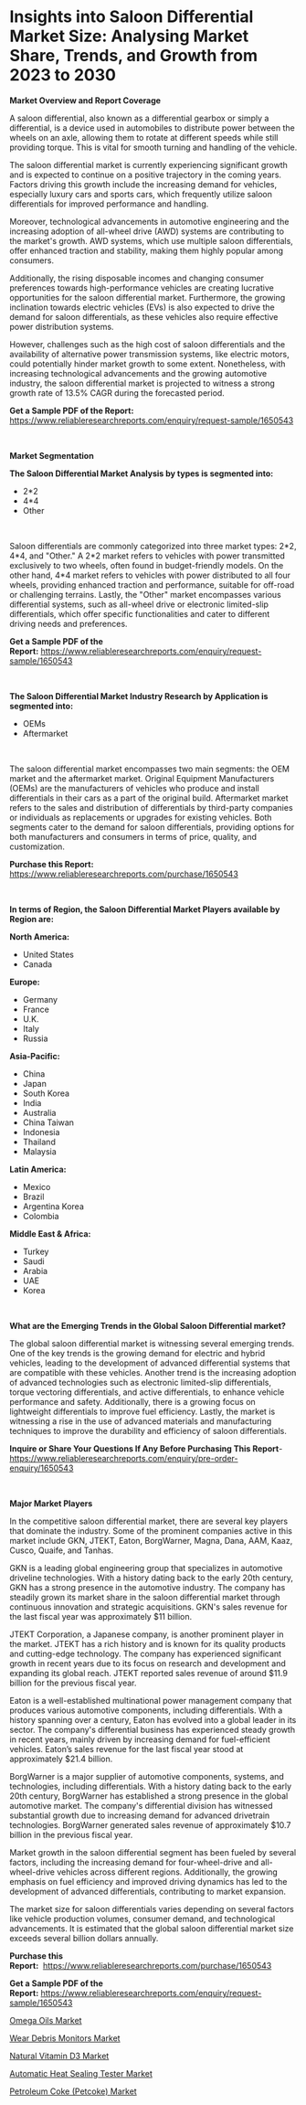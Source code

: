 <p><h1>Insights into Saloon Differential Market Size: Analysing Market Share, Trends, and Growth from 2023 to 2030</h1></p><p><strong>Market Overview and Report Coverage</strong></p>
<p><p>A saloon differential, also known as a differential gearbox or simply a differential, is a device used in automobiles to distribute power between the wheels on an axle, allowing them to rotate at different speeds while still providing torque. This is vital for smooth turning and handling of the vehicle.</p><p>The saloon differential market is currently experiencing significant growth and is expected to continue on a positive trajectory in the coming years. Factors driving this growth include the increasing demand for vehicles, especially luxury cars and sports cars, which frequently utilize saloon differentials for improved performance and handling.</p><p>Moreover, technological advancements in automotive engineering and the increasing adoption of all-wheel drive (AWD) systems are contributing to the market's growth. AWD systems, which use multiple saloon differentials, offer enhanced traction and stability, making them highly popular among consumers.</p><p>Additionally, the rising disposable incomes and changing consumer preferences towards high-performance vehicles are creating lucrative opportunities for the saloon differential market. Furthermore, the growing inclination towards electric vehicles (EVs) is also expected to drive the demand for saloon differentials, as these vehicles also require effective power distribution systems.</p><p>However, challenges such as the high cost of saloon differentials and the availability of alternative power transmission systems, like electric motors, could potentially hinder market growth to some extent. Nonetheless, with increasing technological advancements and the growing automotive industry, the saloon differential market is projected to witness a strong growth rate of 13.5% CAGR during the forecasted period.</p></p>
<p><strong>Get a Sample PDF of the Report:</strong> <a href="https://www.reliableresearchreports.com/enquiry/request-sample/1650543">https://www.reliableresearchreports.com/enquiry/request-sample/1650543</a></p>
<p>&nbsp;</p>
<p><strong>Market Segmentation</strong></p>
<p><strong>The Saloon Differential Market Analysis by types is segmented into:</strong></p>
<p><ul><li>2*2</li><li>4*4</li><li>Other</li></ul></p>
<p>&nbsp;</p>
<p><p>Saloon differentials are commonly categorized into three market types: 2*2, 4*4, and "Other." A 2*2 market refers to vehicles with power transmitted exclusively to two wheels, often found in budget-friendly models. On the other hand, 4*4 market refers to vehicles with power distributed to all four wheels, providing enhanced traction and performance, suitable for off-road or challenging terrains. Lastly, the "Other" market encompasses various differential systems, such as all-wheel drive or electronic limited-slip differentials, which offer specific functionalities and cater to different driving needs and preferences.</p></p>
<p><strong>Get a Sample PDF of the Report:</strong>&nbsp;<a href="https://www.reliableresearchreports.com/enquiry/request-sample/1650543">https://www.reliableresearchreports.com/enquiry/request-sample/1650543</a></p>
<p>&nbsp;</p>
<p><strong>The Saloon Differential Market Industry Research by Application is segmented into:</strong></p>
<p><ul><li>OEMs</li><li>Aftermarket</li></ul></p>
<p>&nbsp;</p>
<p><p>The saloon differential market encompasses two main segments: the OEM market and the aftermarket market. Original Equipment Manufacturers (OEMs) are the manufacturers of vehicles who produce and install differentials in their cars as a part of the original build. Aftermarket market refers to the sales and distribution of differentials by third-party companies or individuals as replacements or upgrades for existing vehicles. Both segments cater to the demand for saloon differentials, providing options for both manufacturers and consumers in terms of price, quality, and customization.</p></p>
<p><strong>Purchase this Report:</strong>&nbsp; <a href="https://www.reliableresearchreports.com/purchase/1650543">https://www.reliableresearchreports.com/purchase/1650543</a></p>
<p>&nbsp;</p>
<p><strong>In terms of Region, the Saloon Differential Market Players available by Region are:</strong></p>
<p>
    <p> <strong> North America: </strong>
        <ul>
            <li>United States</li>
            <li>Canada</li>
        </ul>
        </p> 
    <p> <strong> Europe: </strong>
        <ul>
            <li>Germany</li>
            <li>France</li>
            <li>U.K.</li>
            <li>Italy</li>
            <li>Russia</li>
        </ul>
        </p> 
    <p> <strong> Asia-Pacific: </strong>
        <ul>
            <li>China</li>
            <li>Japan</li>
            <li>South Korea</li>
            <li>India</li>
            <li>Australia</li>
            <li>China Taiwan</li>
            <li>Indonesia</li>
            <li>Thailand</li>
            <li>Malaysia</li>
        </ul>
        </p> 
    <p> <strong> Latin America: </strong>
        <ul>
            <li>Mexico</li>
            <li>Brazil</li>
            <li>Argentina Korea</li>
            <li>Colombia</li>
        </ul>
        </p> 
    <p> <strong> Middle East & Africa: </strong>
        <ul>
            <li>Turkey</li>
            <li>Saudi</li>
            <li>Arabia</li>
            <li>UAE</li>
            <li>Korea</li>
        </ul>
    </p>
    </p>
<p>&nbsp;</p>
<p><strong>What are the Emerging Trends in the Global Saloon Differential market?</strong></p>
<p><p>The global saloon differential market is witnessing several emerging trends. One of the key trends is the growing demand for electric and hybrid vehicles, leading to the development of advanced differential systems that are compatible with these vehicles. Another trend is the increasing adoption of advanced technologies such as electronic limited-slip differentials, torque vectoring differentials, and active differentials, to enhance vehicle performance and safety. Additionally, there is a growing focus on lightweight differentials to improve fuel efficiency. Lastly, the market is witnessing a rise in the use of advanced materials and manufacturing techniques to improve the durability and efficiency of saloon differentials.</p></p>
<p><strong>Inquire or Share Your Questions If Any Before Purchasing This Report</strong>- <a href="https://www.reliableresearchreports.com/enquiry/pre-order-enquiry/1650543">https://www.reliableresearchreports.com/enquiry/pre-order-enquiry/1650543</a></p>
<p>&nbsp;</p>
<p><strong>Major Market Players</strong></p>
<p><p>In the competitive saloon differential market, there are several key players that dominate the industry. Some of the prominent companies active in this market include GKN, JTEKT, Eaton, BorgWarner, Magna, Dana, AAM, Kaaz, Cusco, Quaife, and Tanhas.</p><p>GKN is a leading global engineering group that specializes in automotive driveline technologies. With a history dating back to the early 20th century, GKN has a strong presence in the automotive industry. The company has steadily grown its market share in the saloon differential market through continuous innovation and strategic acquisitions. GKN's sales revenue for the last fiscal year was approximately $11 billion.</p><p>JTEKT Corporation, a Japanese company, is another prominent player in the market. JTEKT has a rich history and is known for its quality products and cutting-edge technology. The company has experienced significant growth in recent years due to its focus on research and development and expanding its global reach. JTEKT reported sales revenue of around $11.9 billion for the previous fiscal year.</p><p>Eaton is a well-established multinational power management company that produces various automotive components, including differentials. With a history spanning over a century, Eaton has evolved into a global leader in its sector. The company's differential business has experienced steady growth in recent years, mainly driven by increasing demand for fuel-efficient vehicles. Eaton’s sales revenue for the last fiscal year stood at approximately $21.4 billion.</p><p>BorgWarner is a major supplier of automotive components, systems, and technologies, including differentials. With a history dating back to the early 20th century, BorgWarner has established a strong presence in the global automotive market. The company's differential division has witnessed substantial growth due to increasing demand for advanced drivetrain technologies. BorgWarner generated sales revenue of approximately $10.7 billion in the previous fiscal year.</p><p>Market growth in the saloon differential segment has been fueled by several factors, including the increasing demand for four-wheel-drive and all-wheel-drive vehicles across different regions. Additionally, the growing emphasis on fuel efficiency and improved driving dynamics has led to the development of advanced differentials, contributing to market expansion.</p><p>The market size for saloon differentials varies depending on several factors like vehicle production volumes, consumer demand, and technological advancements. It is estimated that the global saloon differential market size exceeds several billion dollars annually.</p></p>
<p><strong>Purchase this Report:</strong>&nbsp;&nbsp;<a href="https://www.reliableresearchreports.com/purchase/1650543">https://www.reliableresearchreports.com/purchase/1650543</a></p>
<p></p>
<p><strong>Get a Sample PDF of the Report:</strong>&nbsp;<a href="https://www.reliableresearchreports.com/enquiry/request-sample/1650543">https://www.reliableresearchreports.com/enquiry/request-sample/1650543</a></p>
<p><p><a href="https://medium.com/@rachelyoung56/omega-oils-market-size-growth-forecast-2023-2030-174c533b9b32">Omega Oils Market</a></p><p><a href="https://github.com/ruslanpoljakovrd177/Market-Research-Report-List-1/blob/main/wear-debris-monitors-market.md">Wear Debris Monitors Market</a></p><p><a href="https://medium.com/@lisasanchez1968/natural-vitamin-d3-market-size-growth-forecast-2023-2030-a88aa07dd069">Natural Vitamin D3 Market</a></p><p><a href="https://github.com/gulaimolin/Market-Research-Report-List-1/blob/main/automatic-heat-sealing-tester-market.md">Automatic Heat Sealing Tester Market</a></p><p><a href="https://www.linkedin.com/pulse/petroleum-coke-petcoke-market-size-2023-2030-global-industrial/">Petroleum Coke (Petcoke) Market</a></p></p>